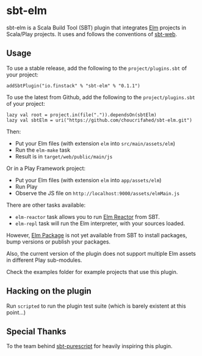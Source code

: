 # sbt-elm

sbt-elm is a Scala Build Tool (SBT) plugin that integrates [Elm](http://elm-lang.org/) projects in Scala/Play projects.
It uses and follows the conventions of [sbt-web](https://github.com/sbt/sbt-web).

## Usage

To use a stable release, add the following to the `project/plugins.sbt` of your project:

    addSbtPlugin("io.finstack" % "sbt-elm" % "0.1.1")

To use the latest from Github, add the following to the `project/plugins.sbt` of your project:

    lazy val root = project.in(file(".")).dependsOn(sbtElm)
    lazy val sbtElm = uri("https://github.com/choucrifahed/sbt-elm.git")

Then:

  * Put your Elm files (with extension `elm` into `src/main/assets/elm`)
  * Run the `elm-make` task
  * Result is in `target/web/public/main/js`

Or in a Play Framework project:

  * Put your Elm files (with extension `elm` into `app/assets/elm`)
  * Run Play
  * Observe the JS file on `http://localhost:9000/assets/elmMain.js`

There are other tasks available:

 * `elm-reactor` task allows you to run [Elm Reactor](https://github.com/elm-lang/elm-reactor) from SBT.
 * `elm-repl` task will run the Elm interpreter, with your sources loaded.

However, [Elm Package](https://github.com/elm-lang/elm-package) is not yet available from SBT to install packages, bump versions or publish your packages.

Also, the current version of the plugin does not support multiple Elm assets in different Play sub-modules.

Check the examples folder for example projects that use this plugin.

## Hacking on the plugin

Run `scripted` to run the plugin test suite (which is barely existent at this point...)

## Special Thanks

To the team behind [sbt-purescript](https://github.com/eamelink/sbt-purescript) for heavily inspiring this plugin.
